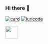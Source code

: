 ### Hi there 👋

[![card](https://github-readme-stats.vercel.app/api?username=JeorgeDamaso&theme=dark&show_icons=true)](https://github.com/anuraghazra/github-readme-stats)
[![iuricode](https://github-readme-stats.vercel.app/api/top-langs/?username=JeorgeDamaso&hide=html&layout=compact&theme=dark)](https://github.com/anuraghazra/github-readme-stats)


 <img src="https://cdn.jsdelivr.net/gh/devicons/devicon/icons/arduino/arduino-original.svg"  width="40" height="40"/>
          
          
